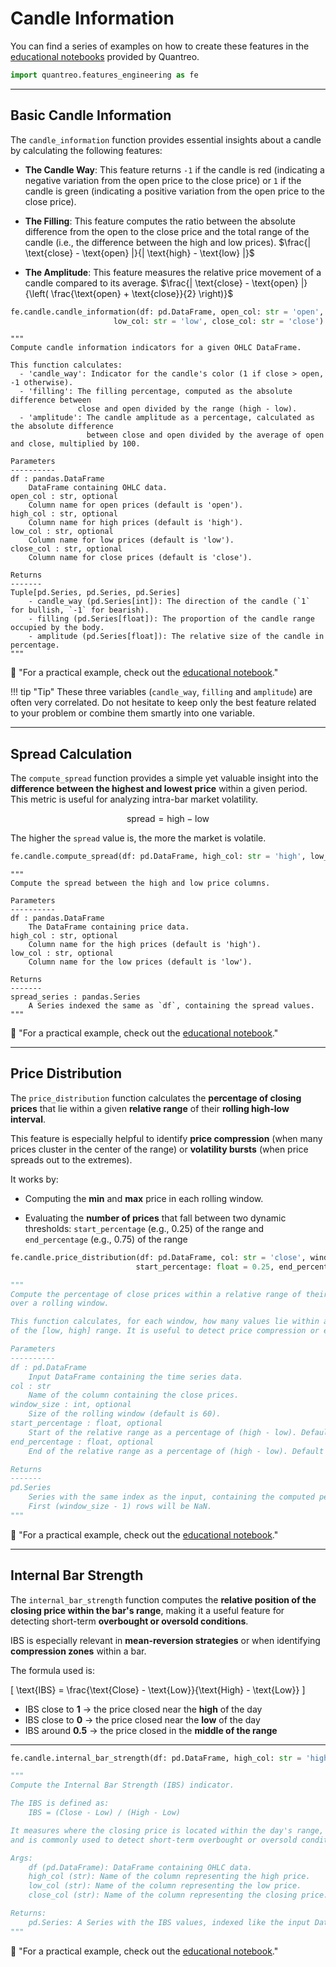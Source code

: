 # **Candle Information**
You can find a series of examples on how to create these features in the [educational notebooks](/../tutorials/features-engineering-candle) provided by Quantreo.


``` py
import quantreo.features_engineering as fe
```

---

## **Basic Candle Information**

The `candle_information` function provides essential insights about a candle by calculating the following features:

- **The Candle Way**: This feature returns `-1` if the candle is red (indicating a negative variation from the open price to the close price) or `1` if the candle is green (indicating a positive variation from the open price to the close price).

- **The Filling**: This feature computes the ratio between the absolute difference from the open to the close price and the total range of the candle (i.e., the difference between the high and low prices). $\frac{| \text{close} - \text{open} |}{| \text{high} - \text{low} |}$

- **The Amplitude**: This feature measures the relative price movement of a candle compared to its average. $\frac{| \text{close} - \text{open} |}{\left( \frac{\text{open} + \text{close}}{2} \right)}$


```python title="How to call the candle_information function"
fe.candle.candle_information(df: pd.DataFrame, open_col: str = 'open', high_col: str = 'high',
                       low_col: str = 'low', close_col: str = 'close')
```
``` title="candle_information function docstring"
"""
Compute candle information indicators for a given OHLC DataFrame.

This function calculates:
  - 'candle_way': Indicator for the candle's color (1 if close > open, -1 otherwise).
  - 'filling': The filling percentage, computed as the absolute difference between
               close and open divided by the range (high - low).
  - 'amplitude': The candle amplitude as a percentage, calculated as the absolute difference
                 between close and open divided by the average of open and close, multiplied by 100.

Parameters
----------
df : pandas.DataFrame
    DataFrame containing OHLC data.
open_col : str, optional
    Column name for open prices (default is 'open').
high_col : str, optional
    Column name for high prices (default is 'high').
low_col : str, optional
    Column name for low prices (default is 'low').
close_col : str, optional
    Column name for close prices (default is 'close').

Returns
-------
Tuple[pd.Series, pd.Series, pd.Series]
    - candle_way (pd.Series[int]): The direction of the candle (`1` for bullish, `-1` for bearish).
    - filling (pd.Series[float]): The proportion of the candle range occupied by the body.
    - amplitude (pd.Series[float]): The relative size of the candle in percentage.
"""
```

📢 "For a practical example, check out the [educational notebook](/../tutorials/features-engineering-candle/#basic-candle-information)."

!!! tip "Tip"
    These three variables (`candle_way`, `filling` and `amplitude`) are often very correlated. Do not hesitate to keep only the best feature related to your problem or combine them smartly into one variable.


---

## **Spread Calculation**

The `compute_spread` function provides a simple yet valuable insight into the **difference between the highest and lowest price** within a given period. This metric is useful for analyzing intra-bar market volatility.

  $$ \text{spread} = \text{high} - \text{low} $$

The higher the `spread` value is, the more the market is volatile.

```python title="How to call the compute_spread function"
fe.candle.compute_spread(df: pd.DataFrame, high_col: str = 'high', low_col: str = 'low')
```

``` title="spread function docstring"
"""
Compute the spread between the high and low price columns.

Parameters
----------
df : pandas.DataFrame
    The DataFrame containing price data.
high_col : str, optional
    Column name for the high prices (default is 'high').
low_col : str, optional
    Column name for the low prices (default is 'low').

Returns
-------
spread_series : pandas.Series
    A Series indexed the same as `df`, containing the spread values.
"""
```
📢 "For a practical example, check out the [educational notebook](/../tutorials/features-engineering-candle/#spread)."

---

## **Price Distribution**

The `price_distribution` function calculates the **percentage of closing prices** that lie within a given **relative range** of their **rolling high-low interval**.

This feature is especially helpful to identify **price compression** (when many prices cluster in the center of the range) or **volatility bursts** (when price spreads out to the extremes).

It works by:

- Computing the **min** and **max** price in each rolling window.

- Evaluating the **number of prices** that fall between two dynamic thresholds: `start_percentage` (e.g., 0.25) of the range and `end_percentage` (e.g., 0.75) of the range


```python title="How to call price_distribution"
fe.candle.price_distribution(df: pd.DataFrame, col: str = 'close', window_size: int = 60,
                            start_percentage: float = 0.25, end_percentage: float = 0.75)
```

```python title="price_distribution docstring"
"""
Compute the percentage of close prices within a relative range of their local low-high interval,
over a rolling window.

This function calculates, for each window, how many values lie within a given percentage band
of the [low, high] range. It is useful to detect price compression or expansion around a zone.

Parameters
----------
df : pd.DataFrame
    Input DataFrame containing the time series data.
col : str
    Name of the column containing the close prices.
window_size : int, optional
    Size of the rolling window (default is 60).
start_percentage : float, optional
    Start of the relative range as a percentage of (high - low). Default is 0.25 (25%).
end_percentage : float, optional
    End of the relative range as a percentage of (high - low). Default is 0.75 (75%).

Returns
-------
pd.Series
    Series with the same index as the input, containing the computed percentage values for each window.
    First (window_size - 1) rows will be NaN.
"""
```

📢 "For a practical example, check out the [educational notebook](/../tutorials/features-engineering-candle/#price-distribution)."

---
## **Internal Bar Strength**

The `internal_bar_strength` function computes the **relative position of the closing price within the bar's range**, making it a useful feature for detecting short-term **overbought or oversold conditions**.

IBS is especially relevant in **mean-reversion strategies** or when identifying **compression zones** within a bar.

The formula used is:

\[
\text{IBS} = \frac{\text{Close} - \text{Low}}{\text{High} - \text{Low}}
\]

- IBS close to **1** → the price closed near the **high** of the day  
- IBS close to **0** → the price closed near the **low** of the day  
- IBS around **0.5** → the price closed in the **middle of the range**

---

```python title="How to call internal_bar_strength"
fe.candle.internal_bar_strength(df: pd.DataFrame, high_col: str = 'high', low_col: str = 'low', close_col: str = 'close')
```

``` python title="internal_bar_strength docstring"
"""
Compute the Internal Bar Strength (IBS) indicator.

The IBS is defined as:
    IBS = (Close - Low) / (High - Low)

It measures where the closing price is located within the day's range,
and is commonly used to detect short-term overbought or oversold conditions.

Args:
    df (pd.DataFrame): DataFrame containing OHLC data.
    high_col (str): Name of the column representing the high price.
    low_col (str): Name of the column representing the low price.
    close_col (str): Name of the column representing the closing price.

Returns:
    pd.Series: A Series with the IBS values, indexed like the input DataFrame.
"""
```
📢 "For a practical example, check out the [educational notebook](/../tutorials/features-engineering-candle/#internal-bar-strength)."
